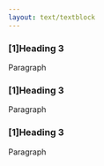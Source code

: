 ```yaml
---
layout: text/textblock
---
```


### [1]Heading 3

Paragraph

### [1]Heading 3

Paragraph

### [1]Heading 3

Paragraph
